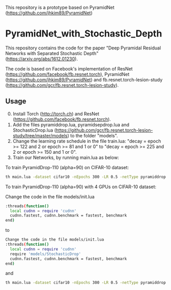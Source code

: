 This repository is a prototype based on PyramidNet (https://github.com/jhkim89/PyramidNet)

# PyramidNet_with_Stochastic_Depth

This repository contains the code for the paper "Deep Pyramidal Residual Networks with Separated Stochastic Depth" (https://arxiv.org/abs/1612.01230). 

The code is based on Facebook's implementation of ResNet (https://github.com/facebook/fb.resnet.torch), PyramidNet (https://github.com/jhkim89/PyramidNet) and fb.resnet.torch-lesion-study (https://github.com/gcr/fb.resnet.torch-lesion-study).

## Usage

0. Install Torch (http://torch.ch) and ResNet (https://github.com/facebook/fb.resnet.torch).
1. Add the files pyramiddrop.lua, pyramidsepdrop.lua and StochasticDrop.lua (https://github.com/gcr/fb.resnet.torch-lesion-study/tree/master/models) to the folder "models".
2. Change the learning rate schedule in the file train.lua: "decay = epoch >= 122 and 2 or epoch >= 81 and 1 or 0" to "decay = epoch >= 225 and 2 or epoch >= 150 and 1 or 0".
3. Train our Networks, by running main.lua as below:

To train PyramidDrop-110 (alpha=90) on CIFAR-10 dataset:
```bash
th main.lua -dataset cifar10 -nEpochs 300 -LR 0.5 -netType pyramiddrop -batchSize 128 -shareGradInput true
```

To train PyramidDrop-110 (alpha=90) with 4 GPUs on CIFAR-10 dataset:

Change the code in the file models/init.lua

```bash
:threads(function()
  local cudnn = require 'cudnn'
  cudnn.fastest, cudnn.benchmark = fastest, benchmark
end)
```

to

```bash
Change the code in the file models/init.lua
:threads(function()
  local cudnn = require 'cudnn'
  require 'models/StochasticDrop'
  cudnn.fastest, cudnn.benchmark = fastest, benchmark
end)
```

and

```bash
th main.lua -dataset cifar10 -nEpochs 300 -LR 0.5 -netType pyramiddrop -batchSize 128 -shareGradInput true -nGPU 4 -nThreads 8
```
